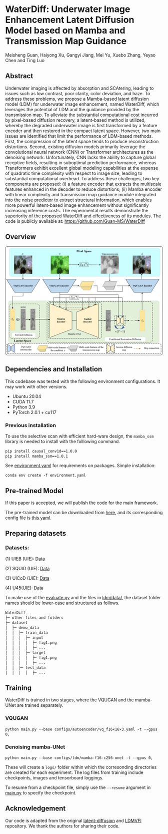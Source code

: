 # WaterDiff: Underwater Image Enhancement Latent Diffusion Model based on Mamba and Transmission Map Guidance

Meisheng Guan, Haiyong Xu, Gangyi Jiang, Mei Yu, Xuebo Zhang, Yeyao Chen and Ting Luo

## Abstract

Underwater imaging is affected by absorption and SCAtering, leading to issues such as low contrast, poor clarity, color deviation, and haze. To address these problems, we propose a Mamba-based latent diffusion model (LDM) for underwater image enhancement, named WaterDiff, which leverages the potential of LDM and the guidance provided by the transmission map. To alleviate the substantial computational cost incurred by pixel-based diffusion recovery, a latent-based method is utilized, whereby the degraded underwater image is first transformed by a feature encoder and then restored in the compact latent space. However, two main issues are identified that limit the performance of LDM-based methods. First, the compression of the latent space tends to produce reconstruction distortions. Second, existing diffusion models primarily leverage the convolutional neural network (CNN) or Transformer architectures as the denoising network. Unfortunately, CNN lacks the ability to capture global receptive fields, resulting in suboptimal prediction performance, whereas Transformers exhibit excellent global modeling capabilities at the expense of quadratic time complexity with respect to image size, leading to substantial computational overhead. To address these challenges, two key components are proposed: (i) a feature encoder that extracts the multiscale features enhanced in the decoder to reduce distortions; (ii) Mamba encoder with linear complexity and transmission map guidance module integrated into the noise predictor to extract structural information, which enables more powerful latent-based image enhancement without significantly increasing inference costs. The experimental results demonstrate the superiority of the proposed WaterDiff and effectiveness of its modules. The code is publicly available at: https://github.com/Guan-MS/WaterDiff

## Overview

![Demo gif](assets/model2.png)



## Dependencies and Installation

This codebase was tested with the following environment configurations. It may work with other versions.

- Ubuntu 20.04
- CUDA 11.7
- Python 3.9
- PyTorch 2.0.1 + cu117

### Previous installation

To use the selective scan with efficient hard-ware design, the `mamba_ssm` library is needed to install with the folllowing command.

```
pip install causal_conv1d==1.0.0
pip install mamba_ssm==1.0.1
```

See [environment.yaml](./environment.yaml) for requirements on packages. Simple installation:

```
conda env create -f environment.yaml
```

## Pre-trained Model

If this paper is accepted, we will publish the code for the main framework.

The pre-trained model can be downloaded from [here](https://drive.google.com/drive/folders/1p0J1IJc99bs9iaIktrum0mmv3omfjSuw), and its corresponding config file is [this yaml](./configs/mamba_ldm/mamba-f16-c256-unet.yaml).

## Preparing datasets

### Datasets:

(1) UIEB (UIE): [Data](https://li-chongyi.github.io/proj_benchmark.html)

(2) SQUID (UIE): [Data](https://csms.haifa.ac.il/profiles/tTreibitz/datasets/ambient_forwardlooking/index.html)

(3) UICoD (UIE): [Data](https://github.com/TrentQiQ/UVE-38K)

(4) U45(UIE): [Data](https://github.com/IPNUISTlegal/underwater-test-dataset-U45-/tree/master/upload/U45)


To make use of the [evaluate.py](evaluate.py) and the files in [ldm/data/](./ldm/data/), the dataset folder names should be lower-case and structured as follows.

```
WaterDiff
├─ other files and folders
├─ dataset
│  ├─ demo_data
│  │  ├─ train_data
│  │  │  ├─ input
│  │  │  │  ├─ fig1.png
│  │  │  │  ├─ ...
│  │  │  ├─ target
│  │  │  │  ├─ fig1.png
│  │  │  │  ├─ ...
│  │  ├─ test_data
│  │  │  │  ├─ ...
```

## Training

WaterDiff is trained in two stages, where the VQUGAN and the mamba-UNet are trained separately.

### VQUGAN

```
python main.py --base configs/autoencoder/vq_f16×16×3.yaml -t --gpus 0,
```

### Denoising mamba-UNet

```
python main.py --base configs/ldm/mamba-f16-c256-unet -t --gpus 0,
```

These will create a `logs/` folder within which the corresonding directories are created for each experiment. The log files from training include checkpoints, images and tensorboard loggings.

To resume from a checkpoint file, simply use the `--resume` argument in [main.py](main.py) to specify the checkpoint.

## Acknowledgement

Our code is adapted from the original [latent-diffusion](https://github.com/danier97/LDMVFI) and [LDMVFI](https://github.com/danier97/LDMVFI?tab=readme-ov-file) repository. We thank the authors for sharing their code.
